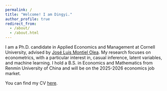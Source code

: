 ```yaml
---
permalink: /
title: "Welcome! I am Dingyi."
author_profile: true
redirect_from: 
  - /about/
  - /about.html
---
```


I am a Ph.D. candidate in Applied Economics and Management at Cornell University, advised by [José Luis Montiel Olea](https://joseluismontielolea.com). My research focuses on econometrics, with a particular interest in, casual inference, latent variables, and machine learning. I hold a B.S. in Economics and Mathematics from Renmin University of China and will be on the 2025-2026 economics job market.

You can find my CV [here](https://dingyili93.github.io/files/CV_Dingyi.pdf).
